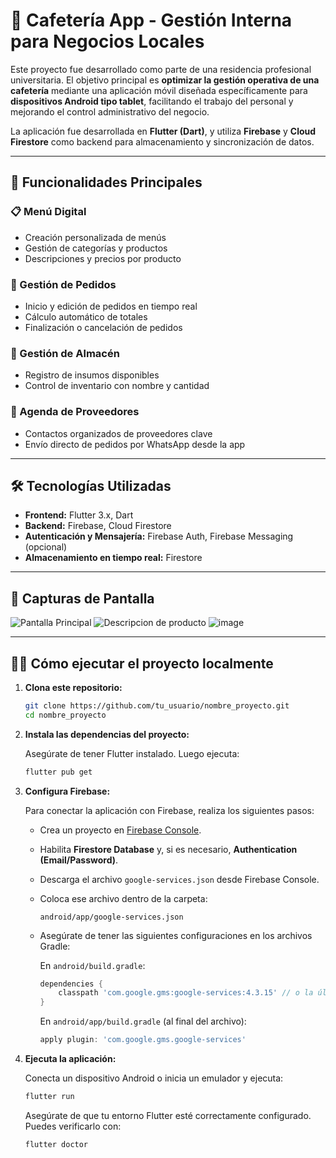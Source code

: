 # 📱 Cafetería App - Gestión Interna para Negocios Locales

Este proyecto fue desarrollado como parte de una residencia profesional universitaria. El objetivo principal es **optimizar la gestión operativa de una cafetería** mediante una aplicación móvil diseñada específicamente para **dispositivos Android tipo tablet**, facilitando el trabajo del personal y mejorando el control administrativo del negocio.

La aplicación fue desarrollada en **Flutter (Dart)**, y utiliza **Firebase** y **Cloud Firestore** como backend para almacenamiento y sincronización de datos.

---

## 🚀 Funcionalidades Principales

### 📋 Menú Digital
- Creación personalizada de menús
- Gestión de categorías y productos
- Descripciones y precios por producto

### 🧾 Gestión de Pedidos
- Inicio y edición de pedidos en tiempo real
- Cálculo automático de totales
- Finalización o cancelación de pedidos

### 🏪 Gestión de Almacén
- Registro de insumos disponibles
- Control de inventario con nombre y cantidad

### 📇 Agenda de Proveedores
- Contactos organizados de proveedores clave
- Envío directo de pedidos por WhatsApp desde la app

---

## 🛠️ Tecnologías Utilizadas

- **Frontend:** Flutter 3.x, Dart
- **Backend:** Firebase, Cloud Firestore
- **Autenticación y Mensajería:** Firebase Auth, Firebase Messaging (opcional)
- **Almacenamiento en tiempo real:** Firestore

---

## 📸 Capturas de Pantalla


![Pantalla Principal](https://github.com/user-attachments/assets/013d1314-a06d-444f-bd90-122db8157382)
![Descripcion de producto](https://github.com/user-attachments/assets/45ae90bb-224c-4211-a95f-51a655f56405)
![image](https://github.com/user-attachments/assets/298c7fdb-57c6-4925-9980-1ba60ae7b9cf)

---

## 🧑‍💻 Cómo ejecutar el proyecto localmente

1. **Clona este repositorio:**

   ```bash
   git clone https://github.com/tu_usuario/nombre_proyecto.git
   cd nombre_proyecto
   ```

2. **Instala las dependencias del proyecto:**

   Asegúrate de tener Flutter instalado. Luego ejecuta:

   ```bash
   flutter pub get
   ```

3. **Configura Firebase:**

   Para conectar la aplicación con Firebase, realiza los siguientes pasos:

   - Crea un proyecto en [Firebase Console](https://console.firebase.google.com/).
   - Habilita **Firestore Database** y, si es necesario, **Authentication (Email/Password)**.
   - Descarga el archivo `google-services.json` desde Firebase Console.
   - Coloca ese archivo dentro de la carpeta:
     ```
     android/app/google-services.json
     ```
   - Asegúrate de tener las siguientes configuraciones en los archivos Gradle:

     En `android/build.gradle`:
     ```gradle
     dependencies {
         classpath 'com.google.gms:google-services:4.3.15' // o la última versión estable
     }
     ```

     En `android/app/build.gradle` (al final del archivo):
     ```gradle
     apply plugin: 'com.google.gms.google-services'
     ```

4. **Ejecuta la aplicación:**

   Conecta un dispositivo Android o inicia un emulador y ejecuta:

   ```bash
   flutter run
   ```

   Asegúrate de que tu entorno Flutter esté correctamente configurado. Puedes verificarlo con:

   ```bash
   flutter doctor
   ```
